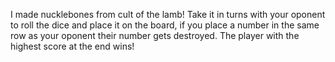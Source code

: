 I made nucklebones from cult of the lamb! Take it in turns with your oponent to roll the dice and place it on the board, if you place a number in the same row as your oponent their number gets destroyed. The player with the highest score at the end wins!
